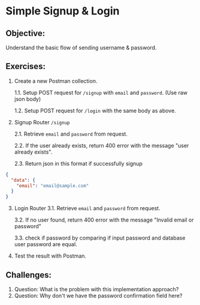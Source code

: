 # Simple Signup & Login

## Objective:

Understand the basic flow of sending username & password.

## Exercises:

1. Create a new Postman collection.

   1.1. Setup POST request for `/signup` with `email` and `password`. (Use raw json body)

   1.2. Setup POST request for `/login` with the same body as above.

2. Signup Router `/signup`

   2.1. Retrieve `email` and `password` from request.

   2.2. If the user already exists, return 400 error with the message "user already exists".

   2.3. Return json in this format if successfully signup

```json
{
  "data": {
    "email": "email@sample.com"
  }
}
```

3. Login Router
   3.1. Retrieve `email` and `password` from request.

   3.2. If no user found, return 400 error with the message "Invalid email or password"

   3.3. check if password by comparing if input password and database user password are equal.

4. Test the result with Postman.

## Challenges:

1. Question: What is the problem with this implementation approach?
2. Question: Why don't we have the password confirmation field here?
